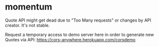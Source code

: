 # momentum
Quote API might get dead due to "Too Many requests" or changes by API creator. It's not stable.

Request a temporary access to demo server here in order to generate new Quotes via API: https://cors-anywhere.herokuapp.com/corsdemo
